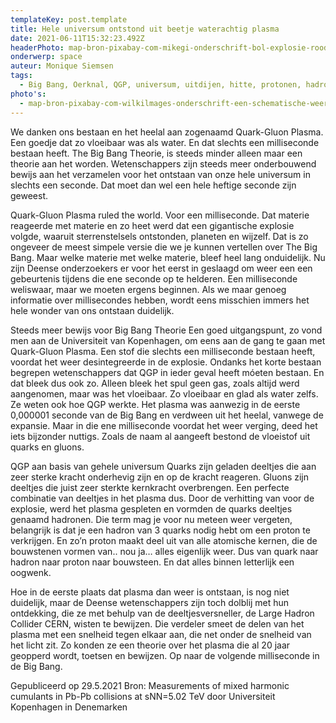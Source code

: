 ```yaml
---
templateKey: post.template
title: Hele universum ontstond uit beetje waterachtig plasma
date: 2021-06-11T15:32:23.492Z
headerPhoto: map-bron-pixabay-com-mikegi-onderschrift-bol-explosie-rood-geel-image-img-bol-explosie-rood-geel-jpg
onderwerp: space
auteur: Monique Siemsen
tags:
  - Big Bang, Oerknal, QGP, universum, uitdijen, hitte, protonen, hadronen
photo's:
  - map-bron-pixabay-com-wilkilmages-onderschrift-een-schematische-weergave-van-wat-er-in-het-universum-gebeurde-na-de-oerknal-een-theorie-waarvoor-steeds-meer-bewijs-gevonden-wordt-image-img-big-bang-verloop-sterren-jpg
---
```

We danken ons bestaan en het heelal aan zogenaamd Quark-Gluon Plasma. Een goedje
dat zo vloeibaar was als water. En dat slechts een milliseconde bestaan heeft.
The Big Bang Theorie, is steeds minder alleen maar een theorie aan het worden.
Wetenschappers zijn steeds meer onderbouwend bewijs aan het verzamelen voor het
ontstaan van onze hele universum in slechts een seconde. Dat moet dan wel een hele
heftige seconde zijn geweest.

Quark-Gluon Plasma ruled the world. Voor een milliseconde.
Dat materie reageerde met materie en zo heet werd dat een gigantische explosie volgde,
waaruit sterrenstelsels ontstonden, planeten en wijzelf. Dat is zo ongeveer de meest
simpele versie die we je kunnen vertellen over The Big Bang. Maar welke materie met
welke materie, bleef heel lang onduidelijk.
Nu zijn Deense onderzoekers er voor het eerst in geslaagd om weer een een gebeurtenis
tijdens die ene seconde op te helderen. Een milliseconde weliswaar, maar we moeten
ergens beginnen. Als we maar genoeg informatie over millisecondes hebben, wordt eens
misschien immers het hele wonder van ons ontstaan duidelijk.

Steeds meer bewijs voor Big Bang Theorie
Een goed uitgangspunt, zo vond men aan de Universiteit van Kopenhagen, om eens aan
de gang te gaan met Quark-Gluon Plasma. Een stof die slechts een milliseconde bestaan
heeft, voordat het weer desintegreerde in de explosie. Ondanks het korte bestaan
begrepen wetenschappers dat QGP in ieder geval heeft móeten bestaan. En dat bleek dus
ook zo. Alleen bleek het spul geen gas, zoals altijd werd aangenomen, maar was het
vloeibaar. Zo vloeibaar en glad als water zelfs.
Ze weten ook hoe QGP werkte. Het plasma was aanwezig in de eerste 0,000001 seconde
van de Big Bang en verdween uit het heelal, vanwege de expansie. Maar in die ene
milliseconde voordat het weer verging, deed het iets bijzonder nuttigs. Zoals de naam al
aangeeft bestond de vloeistof uit quarks en gluons.

QGP aan basis van gehele universum
Quarks zijn geladen deeltjes die aan zeer sterke kracht onderhevig zijn en op de kracht
reageren. Gluons zijn deeltjes die juist zeer sterkte kernkracht overbrengen. Een perfecte
combinatie van deeltjes in het plasma dus. Door de verhitting van voor de explosie, werd
het plasma gespleten en vormden de quarks deeltjes genaamd hadronen. Die term mag je
voor nu meteen weer vergeten, belangrijk is dat je een hadron van 3 quarks nodig hebt om
een proton te verkrijgen. En zo’n proton maakt deel uit van alle atomische kernen, die de
bouwstenen vormen van.. nou ja… alles eigenlijk weer. Dus van quark naar hadron naar
proton naar bouwsteen. En dat alles binnen letterlijk een oogwenk.

Hoe in de eerste plaats dat plasma dan weer is ontstaan, is nog niet duidelijk, maar de
Deense wetenschappers zijn toch dolblij met hun ontdekking, die ze met behulp van de
deeltjesversneller, de Large Hadron Collider CERN, wisten te bewijzen. Die verdeler
smeet de delen van het plasma met een snelheid tegen elkaar aan, die net onder de
snelheid van het licht zit. Zo konden ze een theorie over het plasma die al 20 jaar
geopperd wordt, toetsen en bewijzen. Op naar de volgende milliseconde in de Big Bang.

Gepubliceerd op 29.5.2021
Bron: Measurements of mixed harmonic cumulants in Pb-Pb collisions at sNN=5.02 TeV door
Universiteit Kopenhagen in Denemarken